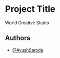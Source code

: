 # Project Title

World Creative Studio

## Authors

- [@AyushSarode](https://www.github.com/AyushSarode)


